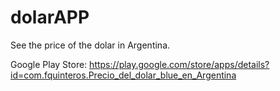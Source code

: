# dolarAPP
See the price of the dolar in Argentina.

Google Play Store:
https://play.google.com/store/apps/details?id=com.fquinteros.Precio_del_dolar_blue_en_Argentina
